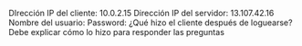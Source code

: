 DIrección IP del cliente: 10.0.2.15
Dirección IP del servidor: 13.107.42.16
Nombre del usuario:
Password:
¿Qué hizo el cliente después de loguearse?
Debe explicar cómo lo hizo para responder las preguntas

